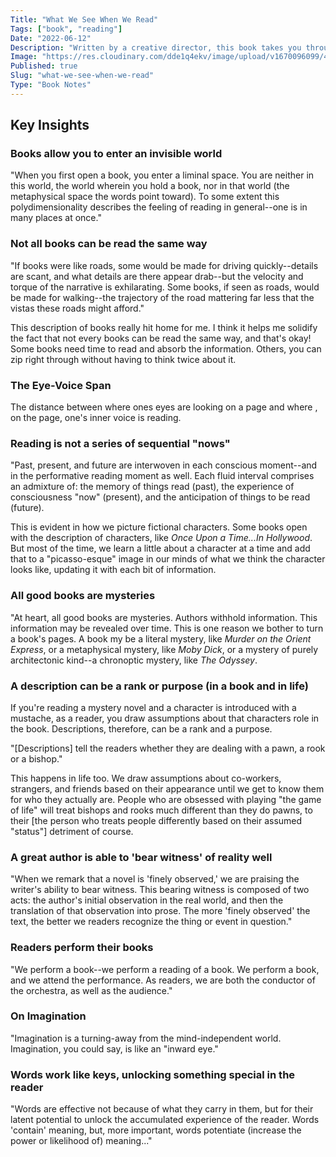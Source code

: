 ```yaml
---
Title: "What We See When We Read"
Tags: ["book", "reading"]
Date: "2022-06-12"
Description: "Written by a creative director, this book takes you through the ups and downs of, as the title suggests, what you see when you read. It's an interesting book with some neat ideas, but I felt it never came together. Maybe that's the point of the book, but I felt Mendelsund was trying to communicate how important it is we be aware of where the pictures in our minds come from when we read, but he never said that so directly."
Image: "https://res.cloudinary.com/dde1q4ekv/image/upload/v1670096099/41GUf7sxTjL._AC_SY780__c8yxzb.jpg"
Published: true
Slug: "what-we-see-when-we-read"
Type: "Book Notes"
---
```

Key Insights
------------

### Books allow you to enter an invisible world

"When you first open a book, you enter a liminal space. You are neither in this world, the world wherein you hold a book, nor in that world (the metaphysical space the words point toward). To some extent this polydimensionality describes the feeling of reading in general--one is in many places at once."

### Not all books can be read the same way

"If books were like roads, some would be made for driving quickly--details are scant, and what details are there appear drab--but the velocity and torque of the narrative is exhilarating. Some books, if seen as roads, would be made for walking--the trajectory of the road mattering far less that the vistas these roads might afford."

This description of books really hit home for me. I think it helps me solidify the fact that not every books can be read the same way, and that's okay! Some books need time to read and absorb the information. Others, you can zip right through without having to think twice about it.

### The Eye-Voice Span

The distance between where ones eyes are looking on a page and where , on the page, one's inner voice is reading.

### Reading is not a series of sequential "nows"

"Past, present, and future are interwoven in each conscious moment--and in the performative reading moment as well. Each fluid interval comprises an admixture of: the memory of things read (past), the experience of consciousness "now" (present), and the anticipation of things to be read (future).

This is evident in how we picture fictional characters. Some books open with the description of characters, like *Once Upon a Time...In Hollywood*. But most of the time, we learn a little about a character at a time and add that to a "picasso-esque" image in our minds of what we think the character looks like, updating it with each bit of information.

### All good books are mysteries

"At heart, all good books are mysteries. Authors withhold information. This information may be revealed over time. This is one reason we bother to turn a book's pages. A book my be a literal mystery, like *Murder on the Orient Express*, or a metaphysical mystery, like *Moby Dick*, or a mystery of purely architectonic kind--a chronoptic mystery, like *The Odyssey*.

### A description can be a rank or purpose (in a book and in life)

If you're reading a mystery novel and a character is introduced with a mustache, as a reader, you draw assumptions about that characters role in the book. Descriptions, therefore, can be a rank and a purpose.

"[Descriptions] tell the readers whether they are dealing with a pawn, a rook or a bishop."

This happens in life too. We draw assumptions about co-workers, strangers, and friends based on their appearance until we get to know them for who they actually are. People who are obsessed with playing "the game of life" will treat bishops and rooks much different than they do pawns, to their [the person who treats people differently based on their assumed "status"] detriment of course.

### A great author is able to 'bear witness' of reality well

"When we remark that a novel is 'finely observed,' we are praising the writer's ability to bear witness. This bearing witness is composed of two acts: the author's initial observation in the real world, and then the translation of that observation into prose. The more 'finely observed' the text, the better we readers recognize the thing or event in question."

### Readers perform their books

"We perform a book--we perform a reading of a book. We perform a book, and we attend the performance. As readers, we are both the conductor of the orchestra, as well as the audience."

### On Imagination

"Imagination is a turning-away from the mind-independent world. Imagination, you could say, is like an "inward eye."

### Words work like keys, unlocking something special in the reader

"Words are effective not because of what they carry in them, but for their latent potential to unlock the accumulated experience of the reader. Words 'contain' meaning, but, more important, words potentiate (increase the power or likelihood of) meaning..."